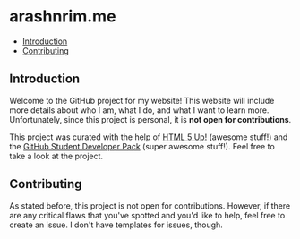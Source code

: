 # arashnrim.me

- [Introduction](#introduction)
- [Contributing](#contributing)

## Introduction

Welcome to the GitHub project for my website! This website will include more details about who I am, what I do, and what I want to learn more. Unfortunately, since this project is personal, it is **not open for contributions**.

This project was curated with the help of [HTML 5 Up!](https://html5up.net/) (awesome stuff!) and the [GitHub Student Developer Pack](https://education.github.com/pack) (super awesome stuff!). Feel free to take a look at the project.

## Contributing

As stated before, this project is not open for contributions. However, if there are any critical flaws that you've spotted and you'd like to help, feel free to create an issue. I don't have templates for issues, though.
